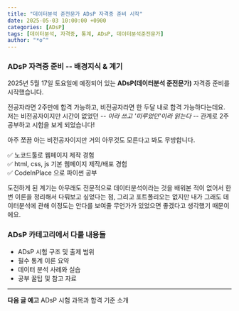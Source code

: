 ```yaml
---
title: "데이터분석 준전문가 ADsP 자격증 준비 시작"
date: 2025-05-03 10:00:00 +0900
categories: [ADsP]
tags: [데이터분석, 자격증, 통계, ADsP, 데이터분석준전문가]
author: "*o^"
---
```


### ADsP 자격증 준비 -- 배경지식 & 계기
2025년 5월 17일 토요일에 예정되어 있는 <span class="text-blue"><strong>ADsP(데이터분석 준전문가)</strong></span> 자격증 준비를 시작했습니다.

전공자라면 2주만에 합격 가능하고, 비전공자라면 한 두달 내로 합격 가능하다는데요. 저는 비전공자이지만 시간이 없었던 _-- 이라 쓰고 '미루었던'이라 읽는다 --_ 관계로 2주 공부하고 시험을 보게 되었습니다!

아주 쪼끔 아는 비전공자이지만 거의 아무것도 모른다고 봐도 무방합니다.

<div class="memo-box">
✅ 노코드툴로 웹페이지 제작 경험<br>
✅ html, css, js 기본 웹페이지 제작/배포 경험<br>
✅ CodeInPlace 으로 파이썬 공부
</div>

도전하게 된 계기는 아무래도 전문적으로 데이터분석이라는 것을 배워본 적이 없어서 <span class="text-blue">한 번 이론을 정리해서 다뤄보고 싶었다</span>는 점, 그리고 포트폴리오는 없지만 내가 그래도 <span class="text-blue">데이터분석에 관해 이정도는 안다를 보여줄 무언가</span>가 있었으면 좋겠다고 생각했기 때문이에요.

### ADsP 카테고리에서 다룰 내용들
- ADsP 시험 구조 및 출제 범위
- 필수 통계 이론 요약
- 데이터 분석 사례와 실습
- 공부 꿀팁 및 참고 자료


---

**다음 글 예고** ADsP 시험 과목과 합격 기준 소개
<br>
<br>